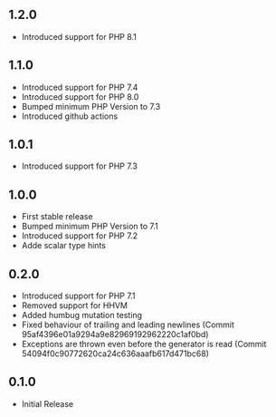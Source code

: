 ## 1.2.0
- Introduced support for PHP 8.1

## 1.1.0
- Introduced support for PHP 7.4
- Introduced support for PHP 8.0
- Bumped minimum PHP Version to 7.3
- Introduced github actions

## 1.0.1

- Introduced support for PHP 7.3

## 1.0.0

- First stable release
- Bumped minimum PHP Version to 7.1
- Introduced support for PHP 7.2
- Adde scalar type hints

## 0.2.0

- Introduced support for PHP 7.1
- Removed support for HHVM
- Added humbug mutation testing
- Fixed behaviour of trailing and leading newlines (Commit 95af4396e01a9294a9e82969192962220c1af0bd)
- Exceptions are thrown even before the generator is read (Commit 54094f0c90772620ca24c636aaafb617d471bc68)

## 0.1.0

- Initial Release



